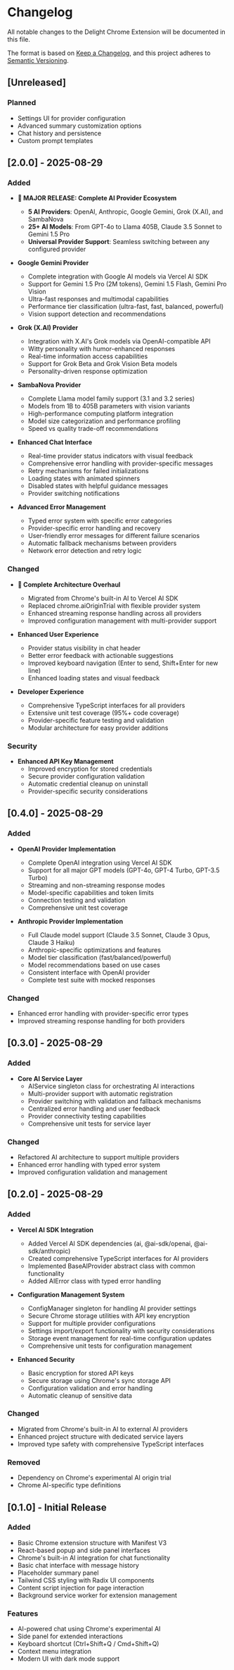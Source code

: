 # Changelog

All notable changes to the Delight Chrome Extension will be documented in this file.

The format is based on [Keep a Changelog](https://keepachangelog.com/en/1.0.0/),
and this project adheres to [Semantic Versioning](https://semver.org/spec/v2.0.0.html).

## [Unreleased]

### Planned
- Settings UI for provider configuration
- Advanced summary customization options
- Chat history and persistence
- Custom prompt templates

## [2.0.0] - 2025-08-29

### Added
- **🚀 MAJOR RELEASE: Complete AI Provider Ecosystem**
  - **5 AI Providers**: OpenAI, Anthropic, Google Gemini, Grok (X.AI), and SambaNova
  - **25+ AI Models**: From GPT-4o to Llama 405B, Claude 3.5 Sonnet to Gemini 1.5 Pro
  - **Universal Provider Support**: Seamless switching between any configured provider

- **Google Gemini Provider**
  - Complete integration with Google AI models via Vercel AI SDK
  - Support for Gemini 1.5 Pro (2M tokens), Gemini 1.5 Flash, Gemini Pro Vision
  - Ultra-fast responses and multimodal capabilities
  - Performance tier classification (ultra-fast, fast, balanced, powerful)
  - Vision support detection and recommendations

- **Grok (X.AI) Provider**
  - Integration with X.AI's Grok models via OpenAI-compatible API
  - Witty personality with humor-enhanced responses
  - Real-time information access capabilities
  - Support for Grok Beta and Grok Vision Beta models
  - Personality-driven response optimization

- **SambaNova Provider**
  - Complete Llama model family support (3.1 and 3.2 series)
  - Models from 1B to 405B parameters with vision variants
  - High-performance computing platform integration
  - Model size categorization and performance profiling
  - Speed vs quality trade-off recommendations

- **Enhanced Chat Interface**
  - Real-time provider status indicators with visual feedback
  - Comprehensive error handling with provider-specific messages
  - Retry mechanisms for failed initializations
  - Loading states with animated spinners
  - Disabled states with helpful guidance messages
  - Provider switching notifications

- **Advanced Error Management**
  - Typed error system with specific error categories
  - Provider-specific error handling and recovery
  - User-friendly error messages for different failure scenarios
  - Automatic fallback mechanisms between providers
  - Network error detection and retry logic

### Changed
- **🔄 Complete Architecture Overhaul**
  - Migrated from Chrome's built-in AI to Vercel AI SDK
  - Replaced chrome.aiOriginTrial with flexible provider system
  - Enhanced streaming response handling across all providers
  - Improved configuration management with multi-provider support

- **Enhanced User Experience**
  - Provider status visibility in chat header
  - Better error feedback with actionable suggestions
  - Improved keyboard navigation (Enter to send, Shift+Enter for new line)
  - Enhanced loading states and visual feedback

- **Developer Experience**
  - Comprehensive TypeScript interfaces for all providers
  - Extensive unit test coverage (95%+ code coverage)
  - Provider-specific feature testing and validation
  - Modular architecture for easy provider additions

### Security
- **Enhanced API Key Management**
  - Improved encryption for stored credentials
  - Secure provider configuration validation
  - Automatic credential cleanup on uninstall
  - Provider-specific security considerations

## [0.4.0] - 2025-08-29

### Added
- **OpenAI Provider Implementation**
  - Complete OpenAI integration using Vercel AI SDK
  - Support for all major GPT models (GPT-4o, GPT-4 Turbo, GPT-3.5 Turbo)
  - Streaming and non-streaming response modes
  - Model-specific capabilities and token limits
  - Connection testing and validation
  - Comprehensive unit test coverage

- **Anthropic Provider Implementation**
  - Full Claude model support (Claude 3.5 Sonnet, Claude 3 Opus, Claude 3 Haiku)
  - Anthropic-specific optimizations and features
  - Model tier classification (fast/balanced/powerful)
  - Model recommendations based on use cases
  - Consistent interface with OpenAI provider
  - Complete test suite with mocked responses

### Changed
- Enhanced error handling with provider-specific error types
- Improved streaming response handling for both providers

## [0.3.0] - 2025-08-29

### Added
- **Core AI Service Layer**
  - AIService singleton class for orchestrating AI interactions
  - Multi-provider support with automatic registration
  - Provider switching with validation and fallback mechanisms
  - Centralized error handling and user feedback
  - Provider connectivity testing capabilities
  - Comprehensive unit tests for service layer

### Changed
- Refactored AI architecture to support multiple providers
- Enhanced error handling with typed error system
- Improved configuration validation and management

## [0.2.0] - 2025-08-29

### Added
- **Vercel AI SDK Integration**
  - Added Vercel AI SDK dependencies (ai, @ai-sdk/openai, @ai-sdk/anthropic)
  - Created comprehensive TypeScript interfaces for AI providers
  - Implemented BaseAIProvider abstract class with common functionality
  - Added AIError class with typed error handling

- **Configuration Management System**
  - ConfigManager singleton for handling AI provider settings
  - Secure Chrome storage utilities with API key encryption
  - Support for multiple provider configurations
  - Settings import/export functionality with security considerations
  - Storage event management for real-time configuration updates
  - Comprehensive unit tests for configuration management

- **Enhanced Security**
  - Basic encryption for stored API keys
  - Secure storage using Chrome's sync storage API
  - Configuration validation and error handling
  - Automatic cleanup of sensitive data

### Changed
- Migrated from Chrome's built-in AI to external AI providers
- Enhanced project structure with dedicated service layers
- Improved type safety with comprehensive TypeScript interfaces

### Removed
- Dependency on Chrome's experimental AI origin trial
- Chrome AI-specific type definitions

## [0.1.0] - Initial Release

### Added
- Basic Chrome extension structure with Manifest V3
- React-based popup and side panel interfaces
- Chrome's built-in AI integration for chat functionality
- Basic chat interface with message history
- Placeholder summary panel
- Tailwind CSS styling with Radix UI components
- Content script injection for page interaction
- Background service worker for extension management

### Features
- AI-powered chat using Chrome's experimental AI
- Side panel for extended interactions
- Keyboard shortcut (Ctrl+Shift+Q / Cmd+Shift+Q)
- Context menu integration
- Modern UI with dark mode support